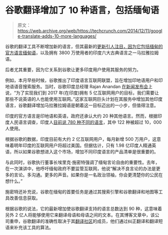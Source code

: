 # 谷歌翻译增加了 10 种语言，包括缅甸语 

> 原文：<https://web.archive.org/web/https://techcrunch.com/2014/12/11/google-translate-adds-10-more-languages/>

谷歌的翻译工具不断增加新的语言，但其最新的[更新引人注目，因为它包括缅甸的官方语言缅甸语](https://web.archive.org/web/20221209003139/http://googletranslate.blogspot.tw/2014/12/google-translate-10-more-languages-with.html)，以及拥有 3800 万使用者的印度六大古典语言之一马拉雅拉姆语。

后者尤其重要，因为它关系到谷歌让更多印度用户使用其服务的努力。

例如，本月早些时候，谷歌推出了印度语言互联网联盟，旨在增加印地语用户和印地语语音搜索服务。当时，谷歌印度总经理 Rajan Anandan [在新闻发布会](https://web.archive.org/web/20221209003139/http://indianexpress.com/article/technology/technology-others/google-kickstarts-indian-language-internet-alliance-focus-first-on-hindi/)上说，“为了实现我们到 2017 年(在印度)拥有 5 亿互联网用户的目标，我们需要让那些不说英语的人也能使用互联网。”这家互联网巨头计划在其服务中增加其他印度语言，谷歌翻译增加马拉雅拉姆语是朝着这一目标迈出的一小步，但值得注意。

印度的官方语言是印地语和英语，政府还承认大约 20 种其他语言。然而，根据印度人民语言调查，印度人[目前说 780 种不同的语言](https://web.archive.org/web/20221209003139/http://www.hindustantimes.com/lifestyle/books/780-languages-spoken-in-india-250-died-out-in-last-50-years/article1-1093758.aspx)，其中 122 种被超过 10，000 人使用。

根据谷歌的数据，印度目前有大约 2 亿互联网用户，每月新增 500 万用户，这意味着明年印度的互联网用户将超过美国。但据估计，只有 1.98 亿印度人精通英语，所以如果谷歌想进入这个市场，增加不同印度语言的产品清单是很重要的。

与此同时，谷歌执行董事长埃里克·施密特强调了缅甸言论自由的重要性。去年，在一次演讲中，他呼吁缅甸政府不要监管互联网，他说“解决不良言论的办法是更多的言论。多沟通。更多的声音。如果你是一名政治领袖，你会更清楚你的公民在想什么。”

施密特还补充说，谷歌在缅甸的首要任务是通过其搜索引擎和谷歌翻译和地图等工具改善信息获取。

根据谷歌的说法，它的最新增加使谷歌翻译支持的语言总数达到 90 种，这意味着另外 2 亿人将能够使用它来翻译母语和母语之间的文本。在其博客文章中，该公司重申，谷歌翻译的准确性取决于其[翻译社区](https://web.archive.org/web/20221209003139/https://translate.google.com/community)的成员，他们通过纠正翻译和翻译短语来补充该工具的算法。